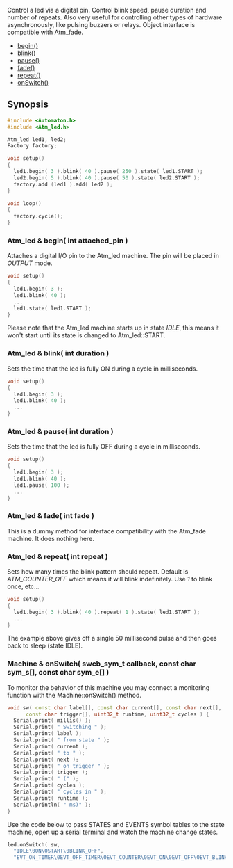 Control a led via a digital pin. Control blink speed, pause duration and number of repeats. Also very useful for controlling other types of hardware asynchronously, like pulsing buzzers or relays. Object interface is compatible with Atm_fade.

* [begin()](#atm_led--begin-int-attached_pin-)
* [blink()](#atm_led--blink-int-duration-)
* [pause()](#atm_led--pause-int-duration-)
* [fade()](#atm_led--fade-int-fade-)
* [repeat()](#atm_led--repeat-int-repeat-)
* [onSwitch()](#machine--onswitch-swcb_sym_t-callback-const-char-sym_s-const-char-sym_e-)

## Synopsis ##

```c++
#include <Automaton.h>
#include <Atm_led.h>

Atm_led led1, led2;
Factory factory;

void setup() 
{
  led1.begin( 3 ).blink( 40 ).pause( 250 ).state( led1.START );
  led2.begin( 5 ).blink( 40 ).pause( 50 ).state( led2.START );
  factory.add (led1 ).add( led2 );
}

void loop() 
{
  factory.cycle();
}
```

### Atm_led & begin( int attached_pin ) ###

Attaches a digital I/O pin to the Atm_led machine. The pin will be placed in *OUTPUT* mode.

```c++
void setup() 
{
  led1.begin( 3 );
  led1.blink( 40 );
  ...
  led1.state( led1.START );
}
```

Please note that the Atm_led machine starts up in state *IDLE*, this means it won't start until its state is changed to Atm_led::START.

### Atm_led & blink( int duration ) ###

Sets the time that the led is fully ON during a cycle in milliseconds.

```c++
void setup() 
{
  led1.begin( 3 );
  led1.blink( 40 );
  ...
}
```

### Atm_led & pause( int duration ) ###

Sets the time that the led is fully OFF during a cycle in milliseconds.

```c++
void setup() 
{
  led1.begin( 3 );
  led1.blink( 40 );
  led1.pause( 100 );
  ...
}
```

### Atm_led & fade( int fade ) ###

This is a dummy method for interface compatibility with the Atm_fade machine. It does nothing here.

### Atm_led & repeat( int repeat ) ###

Sets how many times the blink pattern should repeat. Default is *ATM_COUNTER_OFF* which means it will blink indefinitely. Use *1* to blink once, etc...

```c++
void setup() 
{
  led1.begin( 3 ).blink( 40 ).repeat( 1 ).state( led1.START );
  ...
}
```

The example above gives off a single 50 millisecond pulse and then goes back to sleep (state IDLE).

### Machine & onSwitch( swcb_sym_t callback, const char sym_s[], const char sym_e[] ) ###

To monitor the behavior of this machine you may connect a monitoring function with the Machine::onSwitch() method. 

```c++
void sw( const char label[], const char current[], const char next[], 
      const char trigger[], uint32_t runtime, uint32_t cycles ) {
  Serial.print( millis() );
  Serial.print( " Switching " );
  Serial.print( label );
  Serial.print( " from state " );
  Serial.print( current );
  Serial.print( " to " );
  Serial.print( next );
  Serial.print( " on trigger " );
  Serial.print( trigger );
  Serial.print( " (" );
  Serial.print( cycles );
  Serial.print( " cycles in " );
  Serial.print( runtime );
  Serial.println( " ms)" );
}
```

Use the code below to pass STATES and EVENTS symbol tables to the state machine, open up a serial terminal and watch the machine change states. 

```c++
led.onSwitch( sw, 
  "IDLE\0ON\0START\0BLINK_OFF",
  "EVT_ON_TIMER\0EVT_OFF_TIMER\0EVT_COUNTER\0EVT_ON\0EVT_OFF\0EVT_BLINK\0ELSE" );
```
